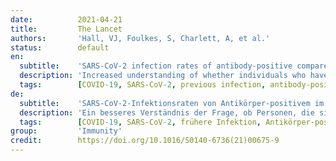 ```yaml
---
date:          2021-04-21
title:         The Lancet
authors:       'Hall, VJ, Foulkes, S, Charlett, A, et al.'
status:        default
en:
  subtitle:    'SARS-CoV-2 infection rates of antibody-positive compared with antibody-negative health-care workers in England: a large, multicentre, prospective cohort study (SIREN)'
  description: 'Increased understanding of whether individuals who have recovered from COVID-19 are protected from future SARS-CoV-2 infection is an urgent requirement. We aimed to investigate whether antibodies against SARS-CoV-2 were associated with a decreased risk of symptomatic and asymptomatic reinfection. A large, multicentre, prospective cohort study was done, with participants recruited from publicly funded hospitals in all regions of England. All health-care workers, support staff, and administrative staff working at hospitals who could remain engaged in follow-up for 12 months were eligible to join The SARS-CoV-2 Immunity and Reinfection Evaluation study. Participants were excluded if they had no PCR tests after enrolment, enrolled after Dec 31, 2020, or had insufficient PCR and antibody data for cohort assignment. Participants attended regular SARS-CoV-2 PCR and antibody testing (every 2–4 weeks) and completed questionnaires every 2 weeks on symptoms and exposures. At enrolment, participants were assigned to either the positive cohort (antibody positive, or previous positive PCR or antibody test) or negative cohort (antibody negative, no previous positive PCR or antibody test). The primary outcome was a reinfection in the positive cohort or a primary infection in the negative cohort, determined by PCR tests. Potential reinfections were clinically reviewed and classified according to case definitions (confirmed, probable, or possible) and symptom-status, depending on the hierarchy of evidence. Primary infections in the negative cohort were defined as a first positive PCR test and seroconversions were excluded when not associated with a positive PCR test. A proportional hazards frailty model using a Poisson distribution was used to estimate incidence rate ratios (IRR) to compare infection rates in the two cohorts. From June 18, 2020, to Dec 31, 2020, 30 625 participants were enrolled into the study. 51 participants withdrew from the study, 4913 were excluded, and 25 661 participants (with linked data on antibody and PCR testing) were included in the analysis. Data were extracted from all sources on Feb 5, 2021, and include data up to and including Jan 11, 2021. 155 infections were detected in the baseline positive cohort of 8278 participants, collectively contributing 2 047 113 person-days of follow-up. This compares with 1704 new PCR positive infections in the negative cohort of 17 383 participants, contributing 2 971 436 person-days of follow-up. The incidence density was 7·6 reinfections per 100 000 person-days in the positive cohort, compared with 57·3 primary infections per 100 000 person-days in the negative cohort, between June, 2020, and January, 2021. The adjusted IRR was 0·159 for all reinfections compared with PCR-confirmed primary infections. The median interval between primary infection and reinfection was more than 200 days. A previous history of SARS-CoV-2 infection was associated with an 84% lower risk of infection, with median protective effect observed 7 months following primary infection. This time period is the minimum probable effect because seroconversions were not included. This study shows that previous infection with SARS-CoV-2 induces effective immunity to future infections in most individuals.'
  tags:        [COVID-19, SARS-CoV-2, previous infection, antibody-positive, antibody-negative]
de:
  subtitle:    'SARS-CoV-2-Infektionsraten von Antikörper-positivem im Vergleich zu Antikörper-negativem Gesundheitspersonal in England: eine große, multizentrische, prospektive Kohortenstudie (SIREN)'
  description: 'Ein besseres Verständnis der Frage, ob Personen, die sich von COVID-19 erholt haben, vor einer künftigen SARS-CoV-2-Infektion geschützt sind, ist dringend erforderlich. Wir wollten untersuchen, ob Antikörper gegen SARS-CoV-2 mit einem geringeren Risiko einer symptomatischen und asymptomatischen Reinfektion verbunden sind. Es wurde eine große, multizentrische, prospektive Kohortenstudie durchgeführt, deren Teilnehmer aus öffentlich finanzierten Krankenhäusern in allen Regionen Englands rekrutiert wurden. An der SARS-CoV-2-Immunitäts- und Reinfektionsstudie konnten alle Mitarbeiter des Gesundheitswesens, des Hilfspersonals und des Verwaltungspersonals von Krankenhäusern teilnehmen, die in der Lage waren, 12 Monate lang an der Nachuntersuchung teilzunehmen. Teilnehmer wurden ausgeschlossen, wenn sie nach der Einschreibung keine PCR-Tests hatten, nach dem 31. Dezember 2020 eingeschrieben wurden oder nicht genügend PCR- und Antikörperdaten für die Kohortenzuordnung hatten. Die Teilnehmer nahmen regelmäßig an SARS-CoV-2-PCR- und Antikörpertests teil (alle 2 bis 4 Wochen) und füllten alle 2 Wochen Fragebögen zu Symptomen und Expositionen aus. Bei der Aufnahme in die Studie wurden die Teilnehmer entweder der positiven Kohorte (Antikörper positiv oder vorheriger positiver PCR- oder Antikörpertest) oder der negativen Kohorte (Antikörper negativ, kein vorheriger positiver PCR- oder Antikörpertest) zugeordnet. Das primäre Ergebnis war eine Reinfektion in der positiven Kohorte oder eine Primärinfektion in der negativen Kohorte, bestimmt durch PCR-Tests. Potenzielle Reinfektionen wurden klinisch überprüft und entsprechend der Falldefinition (bestätigt, wahrscheinlich oder möglich) und dem Symptomstatus klassifiziert, je nach Hierarchie der Evidenz. Primärinfektionen in der negativen Kohorte wurden als erster positiver PCR-Test definiert, und Serokonversionen wurden ausgeschlossen, wenn sie nicht mit einem positiven PCR-Test verbunden waren. Zur Schätzung der Inzidenzratenverhältnisse (IRR) für den Vergleich der Infektionsraten in den beiden Kohorten wurde ein proportionales Hazard-Frailty-Modell mit einer Poisson-Verteilung verwendet. Vom 18. Juni 2020 bis zum 31. Dezember 2020 wurden 30 625 Teilnehmer in die Studie aufgenommen. 51 Teilnehmer zogen sich aus der Studie zurück, 4913 wurden ausgeschlossen, und 25 661 Teilnehmer (mit verknüpften Daten zu Antikörper- und PCR-Tests) wurden in die Analyse aufgenommen. Die Daten wurden am 5. Februar 2021 aus allen Quellen extrahiert und umfassen Daten bis einschließlich 11. Januar 2021. In der Baseline-positiven Kohorte von 8278 Teilnehmern wurden 155 Infektionen festgestellt, die zusammen 2 047 113 Personentage der Nachbeobachtung ausmachten. Dem stehen 1704 neue PCR-positive Infektionen in der Negativkohorte von 17 383 Teilnehmern gegenüber, die 2 971 436 Personentage zur Nachbeobachtung beitrugen. Die Inzidenzdichte betrug 7-6 Reinfektionen pro 100 000 Personentage in der positiven Kohorte, verglichen mit 57-3 Primärinfektionen pro 100 000 Personentage in der negativen Kohorte, zwischen Juni 2020 und Januar 2021. Die bereinigte IRR betrug 0-159 für alle Reinfektionen im Vergleich zu PCR-bestätigten Primärinfektionen. Der mittlere Abstand zwischen Primärinfektion und Reinfektion betrug mehr als 200 Tage. Eine SARS-CoV-2-Infektion in der Vorgeschichte war mit einem um 84 % geringeren Infektionsrisiko verbunden, wobei die Schutzwirkung im Median 7 Monate nach der Primärinfektion beobachtet wurde. Dieser Zeitraum ist das Minimum der wahrscheinlichen Wirkung, da Serokonversionen nicht berücksichtigt wurden. Diese Studie zeigt, dass eine frühere Infektion mit SARS-CoV-2 bei den meisten Personen eine wirksame Immunität gegen künftige Infektionen bewirkt.' 
  tags:        [COVID-19, SARS-CoV-2, frühere Infektion, Antikörper-positiv, Antikörper-negativ]
group:         'Immunity'
credit:        https://doi.org/10.1016/S0140-6736(21)00675-9
---
```

